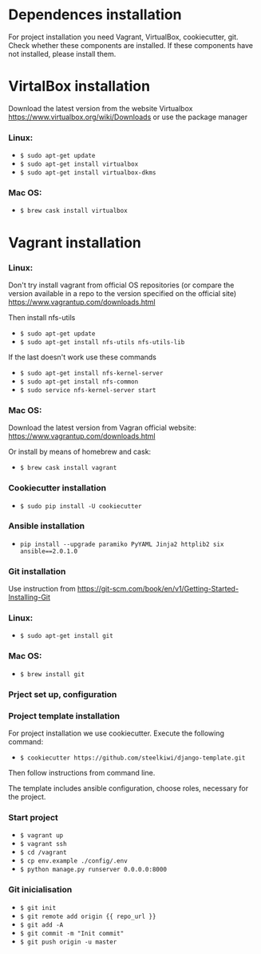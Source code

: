Dependences installation
========================
For project installation you need Vagrant, VirtualBox, cookiecutter, git.
Check whether these components are installed.
If these components have not installed, please install them.

VirtalBox installation
======================
Download the latest version from the website Virtualbox https://www.virtualbox.org/wiki/Downloads or use the package manager

### Linux:

* ``$ sudo apt-get update``
* ``$ sudo apt-get install virtualbox``
* ``$ sudo apt-get install virtualbox-dkms``

### Mac OS:

* ``$ brew cask install virtualbox``

Vagrant installation
====================

### Linux:

Don't try install vagrant from official OS repositories (or compare the version available in a repo to the version specified on the official site) https://www.vagrantup.com/downloads.html

Then install nfs-utils

* ``$ sudo apt-get update``
* ``$ sudo apt-get install nfs-utils nfs-utils-lib``

If the last doesn't work use these commands

* ``$ sudo apt-get install nfs-kernel-server``
* ``$ sudo apt-get install nfs-common``
* ``$ sudo service nfs-kernel-server start``

### Mac OS:

Download the latest version from Vagran official website: https://www.vagrantup.com/downloads.html

Or install by means of homebrew and cask:

* ``$ brew cask install vagrant``

### Сookiecutter installation

* ``$ sudo pip install -U cookiecutter``

### Ansible installation

* ``pip install --upgrade paramiko PyYAML Jinja2 httplib2 six ansible==2.0.1.0``

### Git installation

Use instruction from https://git-scm.com/book/en/v1/Getting-Started-Installing-Git

### Linux:

* ``$ sudo apt-get install git``

### Mac OS:

* ``$ brew install git``

### Prject set up, configuration

### Project template installation
For project installation we use cookiecutter. Execute the following command:

* ``$ cookiecutter https://github.com/steelkiwi/django-template.git``

Then follow instructions from command line.

The template includes ansible configuration, choose roles, necessary for the project.

### Start project

* ``$ vagrant up``
* ``$ vagrant ssh``
* ``$ cd /vagrant``
* ``$ cp env.example ./config/.env``
* ``$ python manage.py runserver 0.0.0.0:8000``

### Git inicialisation

* ``$ git init``
* ``$ git remote add origin {{ repo_url }}``
* ``$ git add -A``
* ``$ git commit -m "Init commit"``
* ``$ git push origin -u master``